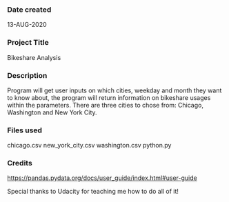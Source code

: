 ### Date created
13-AUG-2020

### Project Title
Bikeshare Analysis

### Description
Program will get user inputs on which cities, weekday and month they want to know about, the program will return information on bikeshare usages within the parameters. There are three cities to chose from: Chicago, Washington and New York City. 

### Files used
chicago.csv
new_york_city.csv
washington.csv
python.py
### Credits
https://pandas.pydata.org/docs/user_guide/index.html#user-guide

Special thanks to Udacity for teaching me how to do all of it! 

